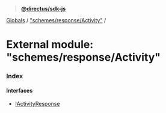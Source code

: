 > **[@directus/sdk-js](../README.md)**

[Globals](../README.md) / ["schemes/response/Activity"](_schemes_response_activity_.md) /

# External module: "schemes/response/Activity"

### Index

#### Interfaces

* [IActivityResponse](../interfaces/_schemes_response_activity_.iactivityresponse.md)